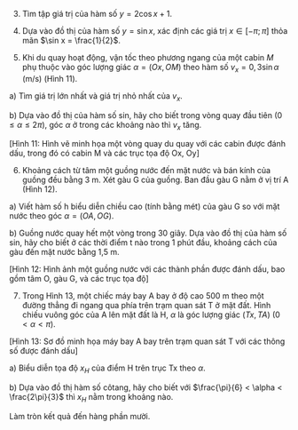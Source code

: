3. Tìm tập giá trị của hàm số $y = 2\cos x + 1$.

4. Dựa vào đồ thị của hàm số $y = \sin x$, xác định các giá trị $x \in [-\pi; \pi]$ thỏa mãn $\sin x = \frac{1}{2}$.

5. Khi du quay hoạt động, vận tốc theo phương ngang của một cabin $M$ phụ thuộc vào góc lượng giác $\alpha = (Ox, OM)$ theo hàm số $v_x = 0,3 \sin \alpha$ (m/s) (Hình 11).

a) Tìm giá trị lớn nhất và giá trị nhỏ nhất của $v_x$.

b) Dựa vào đồ thị của hàm số sin, hãy cho biết trong vòng quay đầu tiên $(0 \leq \alpha \leq 2\pi)$, góc $\alpha$ ở trong các khoảng nào thì $v_x$ tăng.

[Hình 11: Hình vẽ minh họa một vòng quay du quay với các cabin được đánh dấu, trong đó có cabin M và các trục tọa độ Ox, Oy]

6. Khoảng cách từ tâm một guồng nước đến mặt nước và bán kính của guồng đều bằng 3 m. Xét gàu G của guồng. Ban đầu gàu G nằm ở vị trí A (Hình 12).

a) Viết hàm số h biểu diễn chiều cao (tính bằng mét) của gàu G so với mặt nước theo góc $\alpha = (OA, OG)$.

b) Guồng nước quay hết một vòng trong 30 giây. Dựa vào đồ thị của hàm số sin, hãy cho biết ở các thời điểm t nào trong 1 phút đầu, khoảng cách của gàu đến mặt nước bằng 1,5 m.

[Hình 12: Hình ảnh một guồng nước với các thành phần được đánh dấu, bao gồm tâm O, gàu G, và các trục tọa độ]

7. Trong Hình 13, một chiếc máy bay A bay ở độ cao 500 m theo một đường thẳng đi ngang qua phía trên trạm quan sát T ở mặt đất. Hình chiếu vuông góc của A lên mặt đất là H, $\alpha$ là góc lượng giác $(Tx, TA)$ $(0 < \alpha < \pi)$.

[Hình 13: Sơ đồ minh họa máy bay A bay trên trạm quan sát T với các thông số được đánh dấu]

a) Biểu diễn tọa độ $x_H$ của điểm H trên trục Tx theo $\alpha$.

b) Dựa vào đồ thị hàm số côtang, hãy cho biết với $\frac{\pi}{6} < \alpha < \frac{2\pi}{3}$ thì $x_H$ nằm trong khoảng nào.

Làm tròn kết quả đến hàng phần mười.